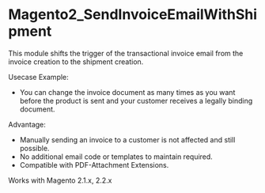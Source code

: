 # Magento2_SendInvoiceEmailWithShipment

This module shifts the trigger of the transactional invoice email from the invoice creation to the shipment creation. 

Usecase Example:
- You can change the invoice document as many times as you want before the product is sent and your customer receives a legally binding document. 


Advantage:
- Manually sending an invoice to a customer is not affected and still possible.
- No additional email code or templates to maintain required.
- Compatible with PDF-Attachment Extensions.

Works with Magento 2.1.x, 2.2.x
